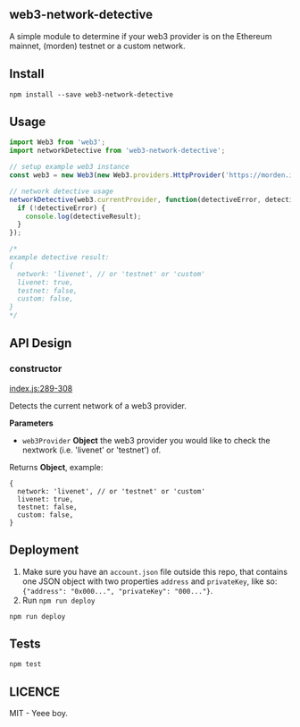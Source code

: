 ## web3-network-detective
A simple module to determine if your web3 provider is on the Ethereum mainnet, (morden) testnet or a custom network.

## Install
```
npm install --save web3-network-detective
```

## Usage
```js
import Web3 from 'web3';
import networkDetective from 'web3-network-detective';

// setup example web3 instance
const web3 = new Web3(new Web3.providers.HttpProvider('https://morden.infura.io/'));

// network detective usage
networkDetective(web3.currentProvider, function(detectiveError, detectiveResult){
  if (!detectiveError) {
    console.log(detectiveResult);
  }
});

/*
example detective result:
{
  network: 'livenet', // or 'testnet' or 'custom'
  livenet: true,
  testnet: false,
  custom: false,
}
*/

```

## API Design

### constructor

[index.js:289-308](https://github.com/ethereum/ethereumjs-block/blob/16fb366efed89b87591c971e86a3bbdc842a13b1/index.js#L289-L308 "Source code on GitHub")

Detects the current network of a web3 provider.

**Parameters**

-   `web3Provider` **Object** the web3 provider you would like to check the nextwork (i.e. 'livenet' or 'testnet') of.

Returns **Object**, example:

```
{
  network: 'livenet', // or 'testnet' or 'custom'
  livenet: true,
  testnet: false,
  custom: false,
}
```


## Deployment
  1. Make sure you have an `account.json` file outside this repo, that contains one JSON object with two properties `address` and `privateKey`, like so: `{"address": "0x000...", "privateKey": "000..."}`.
  2. Run `npm run deploy`

```
npm run deploy
```

## Tests
```
npm test
```

## LICENCE
MIT - Yeee boy.
